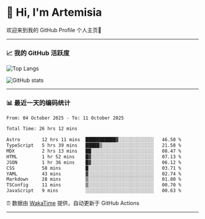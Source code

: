 # 👋 Hi, I'm Artemisia  

欢迎来到我的 GitHub Profile 个人主页🎉  

---

### 📈 我的 GitHub 活跃度

![Top Langs](https://github-readme-stats.vercel.app/api/top-langs/?username=artemisia1107&layout=compact&theme=radical)

![GitHub stats](https://github-readme-stats.vercel.app/api?username=artemisia1107&show_icons=true&theme=radical)

---

### 📊 最近一天的编码统计  


<!--START_SECTION:waka-->

```txt
From: 04 October 2025 - To: 11 October 2025

Total Time: 26 hrs 12 mins

Astro        12 hrs 11 mins  ███████████▓░░░░░░░░░░░░░   46.50 %
TypeScript   5 hrs 39 mins   █████▒░░░░░░░░░░░░░░░░░░░   21.58 %
MDX          2 hrs 13 mins   ██░░░░░░░░░░░░░░░░░░░░░░░   08.47 %
HTML         1 hr 52 mins    █▓░░░░░░░░░░░░░░░░░░░░░░░   07.13 %
JSON         1 hr 36 mins    █▓░░░░░░░░░░░░░░░░░░░░░░░   06.12 %
CSS          58 mins         █░░░░░░░░░░░░░░░░░░░░░░░░   03.71 %
YAML         43 mins         ▓░░░░░░░░░░░░░░░░░░░░░░░░   02.74 %
Markdown     28 mins         ▒░░░░░░░░░░░░░░░░░░░░░░░░   01.80 %
TSConfig     11 mins         ▒░░░░░░░░░░░░░░░░░░░░░░░░   00.70 %
JavaScript   9 mins          ░░░░░░░░░░░░░░░░░░░░░░░░░   00.63 %
```

<!--END_SECTION:waka-->


⏰ 数据由 [WakaTime](https://wakatime.com/) 提供，自动更新于 GitHub Actions

---

